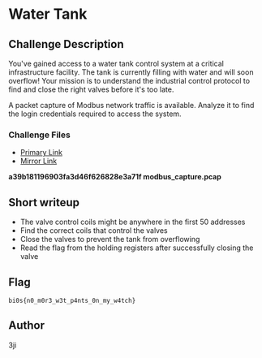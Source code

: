 # Water Tank

## Challenge Description
You've gained access to a water tank control system at a critical infrastructure facility. The tank is currently filling with water and will soon overflow! Your mission is to understand the industrial control protocol to find and close the right valves before it's too late.

A packet capture of Modbus network traffic is available. Analyze it to find the login credentials required to access the system.

### Challenge Files
- [Primary Link](https://drive.google.com/file/d/1R84mp8BMFP_q8quSjCnhiuVIB7PxzhQQ/view?usp=sharing)
- [Mirror Link](https://1drv.ms/f/c/95fb325e3ede6b6c/EmFXN0hkWz5OpBwBZ-1RjKoBl-XaZjq0qVYroZNouwMKqQ?e=eQJPdI)

**a39b181196903fa3d46f626828e3a71f  modbus_capture.pcap**

## Short writeup
- The valve control coils might be anywhere in the first 50 addresses
- Find the correct coils that control the valves
- Close the valves to prevent the tank from overflowing
- Read the flag from the holding registers after successfully closing the valve

## Flag
`bi0s{n0_m0r3_w3t_p4nts_0n_my_w4tch}`

## Author
3ji
